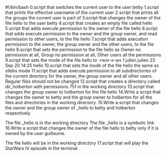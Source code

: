 #!/bin/bash
0.script that switches the current user to the user betty 
1.script that prints the effective username of the current user 
2.script that prints all the groups the current user is part of 
3.script that changes the owner of the file hello to the user betty
4.script that creates an empty file called hello 
5.script that adds execute permission to the owner of the file hello
6.script that adds execute permission to the owner and the group owner, and read permission to other users, to the file hello 
7.script that adds execution permission to the owner, the group owner and the other users, to the file hello 
8.script that sets the permission to the file hello as Owner no permission at all, Group no permission at all, Other users all the permissions 
9.script that sets the mode of the file hello to -rwxr-x-wx 1 julien julien 23 Sep 20 14:25 hello
10.script that sets the mode of the file hello the same as ollehs mode 
11.script that adds execute permission to all subdirectories of the current directory for the owner, the group owner and all other users. Regular files should not be changed 
12.script that creates a directory called dir_holberton with permissions 751 in the working directory
13.script that changes the group owner to holberton for the file hello
14.Write a script that changes the owner to betty and the group owner to holberton for all the files and directories in the working directory.
15.Write a script that changes the owner and the group owner of _hello to betty and holberton respectively.

The file _hello is in the working directory
The file _hello is a symbolic link
16.Write a script that changes the owner of the file hello to betty only if it is owned by the user guillaume.

The file hello will be in the working directory
17.script that will play the StarWars IV episode in the terminal.
